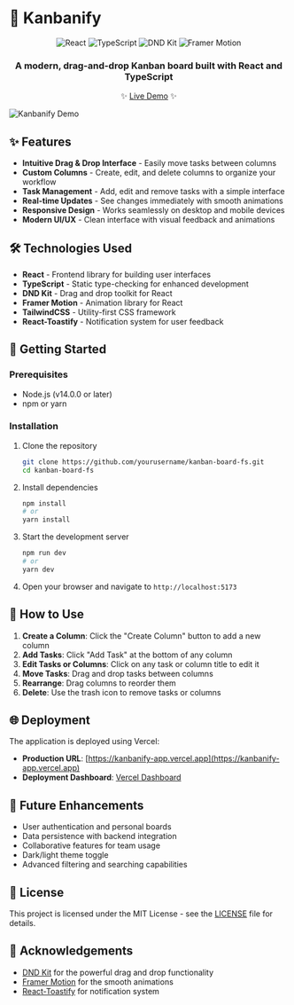 # 🚀 Kanbanify

<div align="center">
  <img src="https://img.shields.io/badge/React-61DAFB?style=for-the-badge&logo=react&logoColor=black" alt="React" />
  <img src="https://img.shields.io/badge/TypeScript-3178C6?style=for-the-badge&logo=typescript&logoColor=white" alt="TypeScript" />
  <img src="https://img.shields.io/badge/DND_Kit-FF6B6B?style=for-the-badge" alt="DND Kit" />
  <img src="https://img.shields.io/badge/Framer_Motion-0055FF?style=for-the-badge&logo=framer&logoColor=white" alt="Framer Motion" />
</div>

<div align="center">
  <h3>A modern, drag-and-drop Kanban board built with React and TypeScript</h3>
  
  <p>✨ <a href="https://kanbanify-app.vercel.app" target="_blank">Live Demo</a> ✨</p>
</div>

![Kanbanify Demo](https://your-screenshot-url-here.png)

## ✨ Features

- **Intuitive Drag & Drop Interface** - Easily move tasks between columns
- **Custom Columns** - Create, edit, and delete columns to organize your workflow
- **Task Management** - Add, edit and remove tasks with a simple interface
- **Real-time Updates** - See changes immediately with smooth animations
- **Responsive Design** - Works seamlessly on desktop and mobile devices
- **Modern UI/UX** - Clean interface with visual feedback and animations

## 🛠️ Technologies Used

- **React** - Frontend library for building user interfaces
- **TypeScript** - Static type-checking for enhanced development
- **DND Kit** - Drag and drop toolkit for React
- **Framer Motion** - Animation library for React
- **TailwindCSS** - Utility-first CSS framework
- **React-Toastify** - Notification system for user feedback

## 🚀 Getting Started

### Prerequisites

- Node.js (v14.0.0 or later)
- npm or yarn

### Installation

1. Clone the repository

   ```bash
   git clone https://github.com/yourusername/kanban-board-fs.git
   cd kanban-board-fs
   ```

2. Install dependencies

   ```bash
   npm install
   # or
   yarn install
   ```

3. Start the development server

   ```bash
   npm run dev
   # or
   yarn dev
   ```

4. Open your browser and navigate to `http://localhost:5173`

## 🧩 How to Use

1. **Create a Column**: Click the "Create Column" button to add a new column
2. **Add Tasks**: Click "Add Task" at the bottom of any column
3. **Edit Tasks or Columns**: Click on any task or column title to edit it
4. **Move Tasks**: Drag and drop tasks between columns
5. **Rearrange**: Drag columns to reorder them
6. **Delete**: Use the trash icon to remove tasks or columns

## 🌐 Deployment

The application is deployed using Vercel:

- **Production URL**: [https://kanbanify-app.vercel.app](https://kanbanify-app.vercel.app)
- **Deployment Dashboard**: [Vercel Dashboard](https://vercel.com/yourusername/kanbanify-app)

## 🧪 Future Enhancements

- User authentication and personal boards
- Data persistence with backend integration
- Collaborative features for team usage
- Dark/light theme toggle
- Advanced filtering and searching capabilities

## 📝 License

This project is licensed under the MIT License - see the [LICENSE](LICENSE) file for details.

## 🙏 Acknowledgements

- [DND Kit](https://dndkit.com/) for the powerful drag and drop functionality
- [Framer Motion](https://www.framer.com/motion/) for the smooth animations
- [React-Toastify](https://fkhadra.github.io/react-toastify/) for notification system
